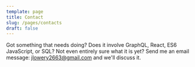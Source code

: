 ```yaml
---
template: page
title: Contact
slug: /pages/contacts
draft: false
---
```

Got something that needs doing?  Does it involve GraphQL, React, ES6 JavaScript, or SQL? Not even entirely sure what it is yet?  Send me an email message: jlowery2663@gmail.com and we'll discuss it.
